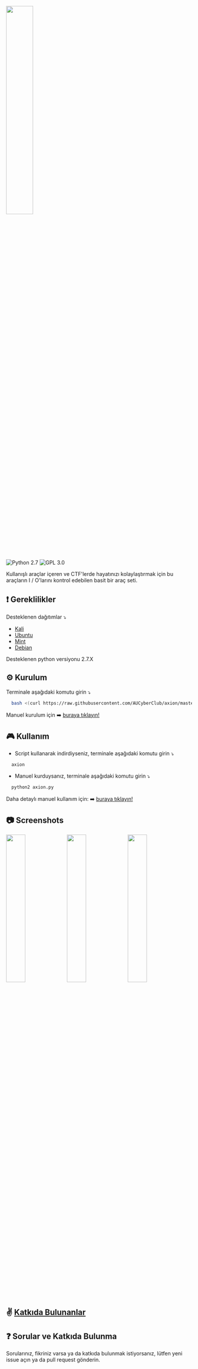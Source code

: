 <img src="screenshots/axionLogo.jpg" height ="38%" width="38%"></img> 

![Python 2.7](https://img.shields.io/badge/Python-2.7-yellow.svg)
![GPL 3.0](https://img.shields.io/badge/license-GPLv3-red.svg)

Kullanışlı araçlar içeren ve CTF'lerde hayatınızı kolaylaştırmak için bu araçların I / O'larını kontrol edebilen basit bir araç seti. 

## :exclamation: Gereklilikler

Desteklenen dağıtımlar :arrow_heading_down:
* [Kali](https://www.kali.org/)
* [Ubuntu](https://www.ubuntu.com/)
* [Mint](https://linuxmint.com/)
* [Debian](https://www.debian.org/)

Desteklenen python versiyonu 2.7.X

## ⚙ Kurulum

Terminale aşağıdaki komutu girin :arrow_heading_down:
```bash 
  bash <(curl https://raw.githubusercontent.com/AUCyberClub/axion/master/Installiation.sh)
```

Manuel kurulum için :arrow_right: [buraya tıklayın!](https://github.com/AUCyberClub/axion/wiki/(ENG)-Installiation)

## :video_game: Kullanım

* Script kullanarak indirdiyseniz, terminale aşağıdaki komutu girin :arrow_heading_down:

```bash
  axion
```
* Manuel kurduysanız, terminale aşağıdaki komutu girin :arrow_heading_down:

```bash
  python2 axion.py
```

Daha detaylı manuel kullanım için: :arrow_right: [buraya tıklayın!](https://github.com/AUCyberClub/axion/wiki)

## :camera: Screenshots

<img src="screenshots/a1.png" height ="32%" width="32%"></img> 
<img src="screenshots/a2.png" height ="32%" width="32%"></img> 
<img src="screenshots/a3.png" height ="32%" width="32%"></img>

## ✌️ [Katkıda Bulunanlar](https://github.com/AUCyberClub/axion/graphs/contributors)

## :question: Sorular ve Katkıda Bulunma

Sorularınız, fikriniz varsa ya da katkıda bulunmak istiyorsanız, lütfen yeni issue açın ya da pull request gönderin.



